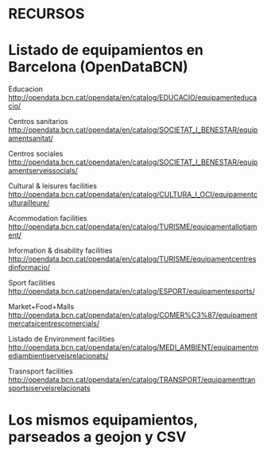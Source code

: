 RECURSOS
========

Listado de equipamientos en Barcelona (OpenDataBCN)
===================================================

Educacion http://opendata.bcn.cat/opendata/en/catalog/EDUCACIO/equipamenteducacio/

Centros sanitarios http://opendata.bcn.cat/opendata/en/catalog/SOCIETAT_I_BENESTAR/equipamentsanitat/

Centros sociales http://opendata.bcn.cat/opendata/en/catalog/SOCIETAT_I_BENESTAR/equipamentserveissocials/

Cultural & leisures facilities http://opendata.bcn.cat/opendata/en/catalog/CULTURA_I_OCI/equipamentculturailleure/

Acommodation facilities http://opendata.bcn.cat/opendata/en/catalog/TURISME/equipamentallotjament/

Information & disability facilities http://opendata.bcn.cat/opendata/en/catalog/TURISME/equipamentcentresdinformacio/

Sport facilities http://opendata.bcn.cat/opendata/en/catalog/ESPORT/equipamentesports/

Market+Food+Malls http://opendata.bcn.cat/opendata/en/catalog/COMER%C3%87/equipamentmercatsicentrescomercials/

Listado de Environment facilities http://opendata.bcn.cat/opendata/en/catalog/MEDI_AMBIENT/equipamentmediambientiserveisrelacionats/

Trasnsport facilities http://opendata.bcn.cat/opendata/en/catalog/TRANSPORT/equipamenttransportsiserveisrelacionats

Los mismos equipamientos, parseados a geojon y CSV
===================================================

